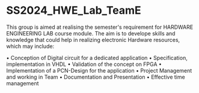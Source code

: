 # SS2024_HWE_Lab_TeamE
This group is aimed at realising the semester's requirement for HARDWARE ENGINEERING LAB course module.
The aim is to develope skills and knowledge that could help in realizing electronic Hardware resources, which may include:

•	Conception of Digital circuit for a dedicated application
•	Specification, implementation in VHDL
•	Validation of the concept on FPGA
•	Implementation of a PCN-Design for the application
•	Project Management and working in Team
•	Documentation and Presentation
•	Effective time management


